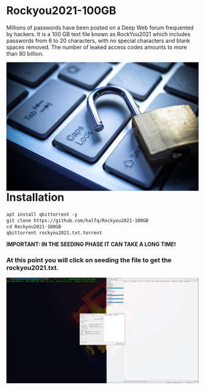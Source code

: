 # Rockyou2021-100GB
Millions of passwords have been posted on a Deep Web forum frequented by hackers. It is a 100 GB text file known as RockYou2021 which includes passwords from 6 to 20 characters, with no special characters and blank spaces removed. The number of leaked access codes amounts to more than 80 billion.
<p align="center">
<img src="Images/lock.jpg"
		alt="Into"
		style="float: left; margin-right: 10px;" />
</p>

# Installation
```
apt install qbittorrent -y
git clone https://github.com/halfq/Rockyou2021-100GB
cd Rockyou2021-100GB
qbittorrent rockyou2021.txt.torrent
```
**IMPORTANT: IN THE SEEDING PHASE IT CAN TAKE A LONG TIME!**
### At this point you will click on seeding the file to get the rockyou2021.txt.
<p align="center">
<img src="Images/wordlist.jpg"
		alt="Use"
		style="float: left; margin-right: 10px;" />
</p>
